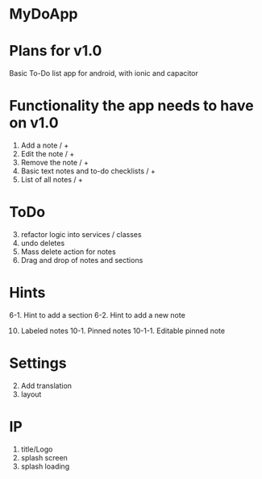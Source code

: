 # MyDoApp

# Plans for v1.0
Basic To-Do list app for android, with ionic and capacitor

# Functionality the app needs to have on v1.0
1. Add a note / +
2. Edit the note / +
3. Remove the note / +
4. Basic text notes and to-do checklists / +
5. List of all notes / +

# ToDo
3. refactor logic into services / classes
4. undo deletes
7. Mass delete action for notes
6. Drag and drop of notes and sections

# Hints
6-1. Hint to add a section
6-2. Hint to add a new note

10. Labeled notes
10-1. Pinned notes
10-1-1. Editable pinned note

# Settings 
2. Add translation
3. layout

# IP
1. title/Logo
8. splash screen
9. splash loading